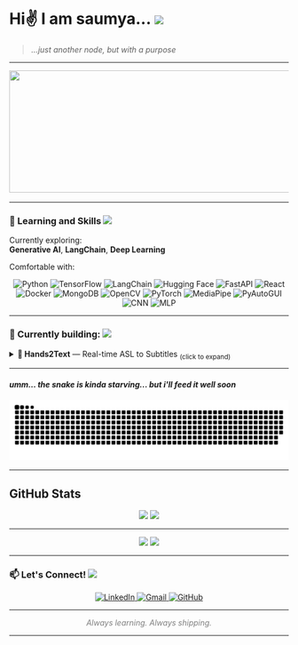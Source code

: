 # Hi✌️ I am saumya... <img src="https://github.com/Anmol-Baranwal/Cool-GIFs-For-GitHub/assets/74038190/7bb1e704-6026-48f9-8435-2f4d40101348" width="40">&nbsp;
> *...just another node, but with a purpose*
---

<img src="https://github.com/user-attachments/assets/f60cfe26-101a-45f4-b277-f052296cff98" height="220" width="1000">

---

### 🎯 Learning and Skills <img src="https://github.com/Anmol-Baranwal/Cool-GIFs-For-GitHub/assets/74038190/87b72768-3740-4648-b118-c3164ff654cd" width="35">&nbsp; 

Currently exploring:  
**Generative AI**, **LangChain**, **Deep Learning**

Comfortable with:  
<p align="center">
  <img alt="Python" src="https://img.shields.io/badge/Python-3776AB?style=for-the-badge&logo=python&logoColor=white" />
  <img alt="TensorFlow" src="https://img.shields.io/badge/TensorFlow-FF6F00?style=for-the-badge&logo=tensorflow&logoColor=white" />
  <img alt="LangChain" src="https://img.shields.io/badge/LangChain-000000?style=for-the-badge" />
  <img alt="Hugging Face" src="https://img.shields.io/badge/HuggingFace-FCC624?style=for-the-badge&logo=huggingface&logoColor=black" />
  <img alt="FastAPI" src="https://img.shields.io/badge/FastAPI-009688?style=for-the-badge&logo=fastapi&logoColor=white" />
  <img alt="React" src="https://img.shields.io/badge/React-61DAFB?style=for-the-badge&logo=react&logoColor=black" />
  <img alt="Docker" src="https://img.shields.io/badge/Docker-2496ED?style=for-the-badge&logo=docker&logoColor=white" />
  <img alt="MongoDB" src="https://img.shields.io/badge/MongoDB-47A248?style=for-the-badge&logo=mongodb&logoColor=white" />
  <img alt="OpenCV" src="https://img.shields.io/badge/OpenCV-5C3EE8?style=for-the-badge" />
  <img alt="PyTorch" src="https://img.shields.io/badge/PyTorch-EE4C2C?style=for-the-badge&logo=pytorch&logoColor=white" />
  <img alt="MediaPipe" src="https://img.shields.io/badge/MediaPipe-4285F4?style=for-the-badge" />
  <img alt="PyAutoGUI" src="https://img.shields.io/badge/pyautogui-A020F0?style=for-the-badge&logo=python&logoColor=white" />
  <img alt="CNN" src="https://img.shields.io/badge/CNN-FF1493?style=for-the-badge" />
  <img alt="MLP" src="https://img.shields.io/badge/MLP-00CED1?style=for-the-badge" />
</p>

---

### 🚧 Currently building: <img src="https://user-images.githubusercontent.com/74038190/227779362-cacda485-cab4-4e28-8a27-a4d2a918a7ac.gif" width="30">

<details>
<summary><strong>🚧 Hands2Text</strong> — Real-time ASL to Subtitles <sub>(click to expand)</sub></summary>
<br>
A tool that turns ASL gestures into live, readable subtitles — not just alphabets, but full dynamic gestures.

- ✋ Recognizes full ASL dynamic gestures 
- 🧠 Converts gesture sequences into full English sentences
- 🫶 Makes ASL understandable to non-signers
- 🎥 Built using OpenCV, MediaPipe, and deep learning

</details>

---

#### *umm... the snake is kinda starving... but i'll feed it well soon* 

![snake gif](https://github.com/sgupta701/sgupta701/blob/output/github-snake-dark.svg)

---
## GitHub Stats
<p align="center">
  <img width="48%"  src="https://github-readme-stats.vercel.app/api?username=sgupta701&show_icons=true&theme=radical&hide_border=true" />
  <img width="48%" src="https://streak-stats.demolab.com?user=sgupta701&theme=radical&hide_border=true" />
</p>

---

<p align="center">
  <img src="https://github-readme-activity-graph.vercel.app/graph?username=sgupta701&theme=react-dark&hide_border=true" width=660>
  <img src="https://github-readme-stats.vercel.app/api/top-langs/?username=sgupta701&theme=codeSTACKr" width = 180>
</p>

---

### 📫 Let's Connect! <img src="https://media.giphy.com/media/hvRJCLFzcasrR4ia7z/giphy.gif" width="30" />

<p align="center">
  <a href="https://www.linkedin.com/in/saumya-gupta-4385452a4/" target="_blank">
    <img src="https://img.shields.io/badge/LinkedIn-blue?style=for-the-badge&logo=linkedin&logoColor=yellow" alt="LinkedIn">
  </a>
  <a href="mailto:gupta.sg003@gmail.com" target="_blank">
    <img src="https://img.shields.io/badge/Email-D14836?style=for-the-badge&logo=gmail&logoColor=white" alt="Gmail">
  </a>
  <a href="https://github.com/sgupta701" target="_blank">
    <img src="https://img.shields.io/badge/GitHub-100000?style=for-the-badge&logo=github&logoColor=white" alt="GitHub">
  </a>
</p>

---

<p align="center" style="font-style: italic; color: gray;">
  <em>Always learning. Always shipping.</em>
</p>

---








